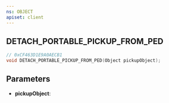 ```yaml
---
ns: OBJECT
apiset: client
---
```

## DETACH_PORTABLE_PICKUP_FROM_PED

```c
// 0xCF463D1E9A0AECB1
void DETACH_PORTABLE_PICKUP_FROM_PED(Object pickupObject);
```


## Parameters
* **pickupObject**:



